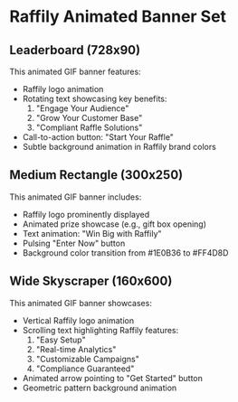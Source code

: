 # Raffily Animated Banner Set

## Leaderboard (728x90)

This animated GIF banner features:
- Raffily logo animation
- Rotating text showcasing key benefits:
  1. "Engage Your Audience"
  2. "Grow Your Customer Base"
  3. "Compliant Raffle Solutions"
- Call-to-action button: "Start Your Raffle"
- Subtle background animation in Raffily brand colors

## Medium Rectangle (300x250)

This animated GIF banner includes:
- Raffily logo prominently displayed
- Animated prize showcase (e.g., gift box opening)
- Text animation: "Win Big with Raffily"
- Pulsing "Enter Now" button
- Background color transition from #1E0B36 to #FF4D8D

## Wide Skyscraper (160x600)

This animated GIF banner showcases:
- Vertical Raffily logo animation
- Scrolling text highlighting Raffily features:
  1. "Easy Setup"
  2. "Real-time Analytics"
  3. "Customizable Campaigns"
  4. "Compliance Guaranteed"
- Animated arrow pointing to "Get Started" button
- Geometric pattern background animation

